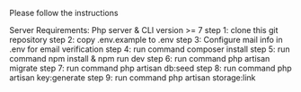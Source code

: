 Please follow the instructions

Server Requirements: Php server & CLI version >= 7 
step 1: clone this git repository 
step 2: copy .env.example to .env 
step 3: Configure mail info in .env for email verification 
step 4: run command composer install 
step 5: run command npm install & npm run dev 
step 6: run command php artisan migrate
step 7: run command php artisan db:seed 
step 8: run command php artisan key:generate 
step 9: run command php artisan storage:link
